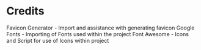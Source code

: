 # Credits
Favicon Generator - Import and assistance with generating favicon
Google Fonts - Importing of Fonts used within the project
Font Awesome - Icons and Script for use of Icons within project